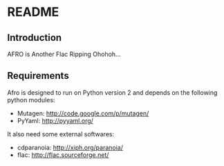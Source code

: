 README
======

Introduction
------------

AFRO is Another Flac Ripping Ohohoh...

Requirements
------------

Afro is designed to run on Python version 2 and depends on the following python modules:
 - Mutagen: http://code.google.com/p/mutagen/
 - PyYaml: http://pyyaml.org/

It also need some external softwares:
 - cdparanoia: http://xiph.org/paranoia/
 - flac: http://flac.sourceforge.net/

